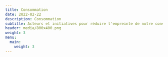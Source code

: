 ```yaml
---
title: Consommation
date: 2022-02-22
description: Consommation
subtitle: Acteurs et initiatives pour réduire l'empreinte de notre consommation
header: media/800x400.png
weight: 3
menu:
  main:
    weight: 3
---
```

